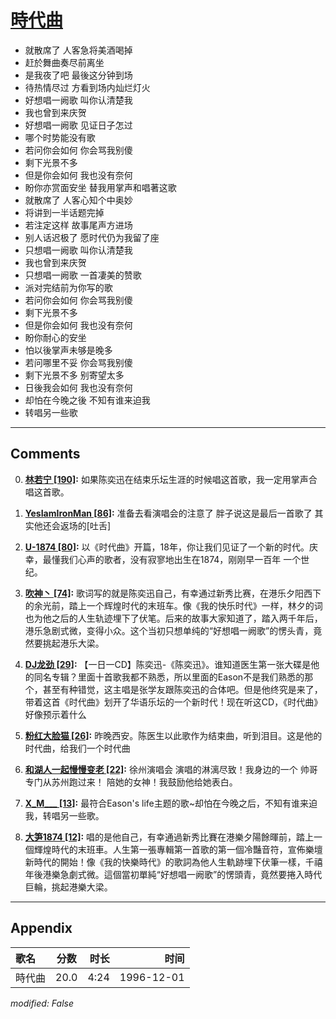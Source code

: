 # [時代曲](https://music.163.com/song?id=25837795)

* 就散席了 人客急将美酒喝掉
* 赶於舞曲奏尽前离坐
* 是我夜了吧 最後这分钟到场
* 待热情尽过 方看到场内灿烂灯火
* 好想唱一阙歌 叫你认清楚我
* 我也曾到来庆贺
* 好想唱一阙歌 见证日子怎过
* 哪个时势能没有歌
* 若问你会如何 你会骂我别傻
* 剩下光景不多
* 但是你会如何 我也没有奈何
* 盼你亦赏面安坐 替我用掌声和唱著这歌
* 就散席了 人客心知个中奥妙
* 将讲到一半话题完掉
* 若注定这样 故事尾声方进场
* 别人话迟极了 愿时代仍为我留了座
* 只想唱一阙歌 叫你认清楚我
* 我也曾到来庆贺
* 只想唱一阙歌 一首凄美的赞歌
* 派对完结前为你写的歌
* 若问你会如何 你会骂我别傻
* 剩下光景不多
* 但是你会如何 我也没有奈何
* 盼你耐心的安坐
* 怕以後掌声未够是晚多
* 若问哪里不妥 你会骂我别傻
* 剩下光景不多 别寄望太多
* 日後我会如何 我也没有奈何
* 却怕在今晚之後 不知有谁来迫我
* 转唱另一些歌


---

## Comments
0. **[林若宁 \[190\]](https://music.163.com/#/user/home?id=46311761):** 如果陈奕迅在结束乐坛生涯的时候唱这首歌，我一定用掌声合唱这首歌。

1. **[YesIamIronMan \[86\]](https://music.163.com/#/user/home?id=3501096):** 准备去看演唱会的注意了 胖子说这是最后一首歌了 其实他还会返场的[吐舌]

2. **[U-1874 \[80\]](https://music.163.com/#/user/home?id=57644632):** 以《时代曲》开篇，18年，你让我们见证了一个新的时代。庆幸，最懂我们心声的歌者，没有寂寥地出生在1874，刚刚早一百年 一个世纪。  

3. **[吹神丶 \[74\]](https://music.163.com/#/user/home?id=35071344):** 歌词写的就是陈奕迅自己，有幸通过新秀比赛，在港乐夕阳西下的余光前，踏上一个辉煌时代的末班车。像《我的快乐时代》一样，林夕的词也为他之后的人生轨迹埋下了伏笔。后来的故事大家知道了，踏入两千年后，港乐急剧式微，变得小众。这个当初只想单纯的“好想唱一阙歌”的愣头青，竟然要挑起港乐大梁。

4. **[DJ龙劲 \[29\]](https://music.163.com/#/user/home?id=227946):** 【一日一CD】陈奕迅-《陈奕迅》。谁知道医生第一张大碟是他的同名专辑？里面十首歌我都不熟悉，所以里面的Eason不是我们熟悉的那个，甚至有种错觉，这主唱是张学友跟陈奕迅的合体吧。但是他终究是来了，带着这首《时代曲》划开了华语乐坛的一个新时代！现在听这CD，《时代曲》好像预示着什么

5. **[粉红大脸猫 \[26\]](https://music.163.com/#/user/home?id=39072889):** 昨晚西安。陈医生以此歌作为结束曲，听到泪目。这是他的时代曲，给我们一个时代曲

6. **[和湖人一起慢慢变老 \[22\]](https://music.163.com/#/user/home?id=31896358):** 徐州演唱会 演唱的淋漓尽致！我身边的一个 帅哥专门从苏州跑过来！   陪她的女神！我鼓励他给她表白。

7. **[X_M___ \[13\]](https://music.163.com/#/user/home?id=40444733):** 最符合Eason's life主题的歌~却怕在今晚之后，不知有谁来迫我，转唱另一些歌。

8. **[大笋1874 \[12\]](https://music.163.com/#/user/home?id=30202781):** 唱的是他自己，有幸通過新秀比賽在港樂夕陽餘暉前，踏上一個輝煌時代的末班車。人生第一張專輯第一首歌的第一個冷豔音符，宣佈樂壇新時代的開始！像《我的快樂時代》的歌詞為他人生軌跡埋下伏筆一樣，千禧年後港樂急劇式微。這個當初單純“好想唱一阙歌”的愣頭青，竟然要捲入時代巨輪，挑起港樂大梁。



---

## Appendix

|歌名|分数|时长|时间|
|:---|:---:|---:|---:|
|時代曲|20.0|4:24|1996-12-01

*modified: False*